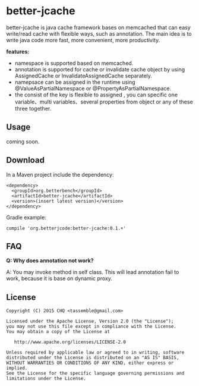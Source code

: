 # better-jcache

better-jcache is java cache framework bases on memcached that can easy write/read cache with flexible ways, such as annotation. The main idea is to write java code more fast, more convenient, more productivity.

**features:**
* namespace is supported based on memcached.
* annotation is supported for cache or invalidate cache object by using AssignedCache or InvalidateAssignedCache separately.
* namepsace can be assigned in the runtime using @ValueAsPartialNamespace or @PropertyAsPartialNamespace.
* the consist of the key is flexible to assigned , you can specific one variable、multi variables、several properties from object or any of these three together.


Usage
---

coming soon.


Download
---

In a Maven project include the dependency:
```
<dependency>
  <groupId>org.betterbench</groupId>
  <artifactId>better-jcache</artifactId>
  <version>(insert latest version)</version>
</dependency>
```

Gradle example:
```
compile 'org.betterjcode:better-jcache:0.1.+'
```




FAQ
---

**Q: Why does annotation  not work?**

A: You may invoke method in self class. This will lead annotation fail to work, because it is base on dynamic proxy.





License
---

```
Copyright (C) 2015 CHQ <tassemble@gmail.com>

Licensed under the Apache License, Version 2.0 (the "License");
you may not use this file except in compliance with the License.
You may obtain a copy of the License at

   http://www.apache.org/licenses/LICENSE-2.0

Unless required by applicable law or agreed to in writing, software
distributed under the License is distributed on an "AS IS" BASIS,
WITHOUT WARRANTIES OR CONDITIONS OF ANY KIND, either express or implied.
See the License for the specific language governing permissions and
limitations under the License.
```
